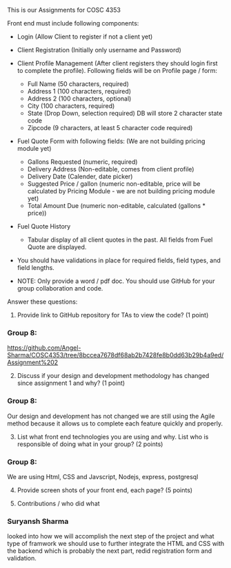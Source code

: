 This is our Assignments for COSC 4353

Front end must include following components:
- Login (Allow Client to register if not a client yet)
- Client Registration (Initially only username and Password)
- Client Profile Management (After client registers they should login first to complete the profile). Following fields will be on Profile page / form:
	- Full Name (50 characters, required)
	- Address 1 (100 characters, required)
	- Address 2 (100 characters, optional)
	- City (100 characters, required)
	- State (Drop Down, selection required) DB will store 2 character state code
	- Zipcode (9 characters, at least 5 character code required)
	
- Fuel Quote Form with following fields: (We are not building pricing module yet)
	- Gallons Requested (numeric, required)
	- Delivery Address (Non-editable, comes from client profile)
	- Delivery Date (Calender, date picker)
	- Suggested Price / gallon (numeric non-editable, price will be calculated by Pricing Module - we are not building pricing module yet)
	- Total Amount Due (numeric non-editable, calculated (gallons * price))
	
- Fuel Quote History
	- Tabular display of all client quotes in the past. All fields from Fuel Quote are displayed.

- You should have validations in place for required fields, field types, and field lengths. 

- NOTE: Only provide a word / pdf doc. You should use GitHub for your group collaboration and code.

Answer these questions:

1. Provide link to GitHub repository for TAs to view the code? (1 point)

### Group 8:
https://github.com/Angel-Sharma/COSC4353/tree/8bccea7678df68ab2b7428fe8b0dd63b29b4a9ed/Assignment%202

2. Discuss if your design and development methodology has changed since assignment 1 and why? (1 point)

### Group 8:

Our design and development has not changed we are still using the Agile method because it allows us to complete each feature quickly and properly.

3. List what front end technologies you are using and why. List who is responsible of doing what in your group? (2 points)

### Group 8:
We are using Html, CSS and Javscript, Nodejs, express, postgresql

4. Provide screen shots of your front end, each page? (5 points)

5. Contributions / who did what

### Suryansh Sharma
looked into how we will accomplish the next step of the project and what type of framwork we should use to further integrate the HTML and CSS with the backend which is probably the next part, redid registration form and validation.
